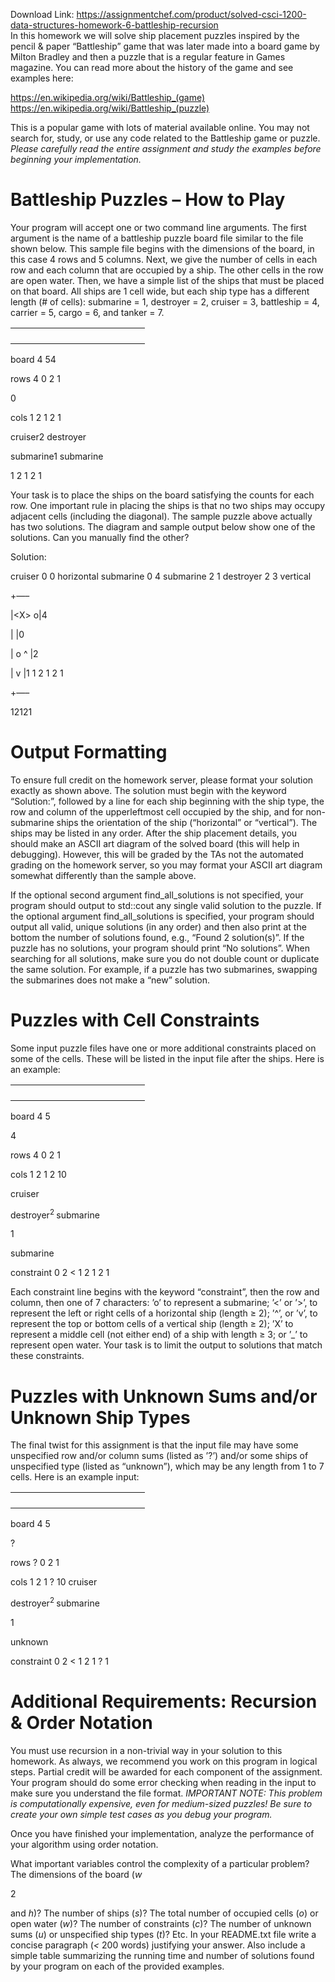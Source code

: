 Download Link: https://assignmentchef.com/product/solved-csci-1200-data-structures-homework-6-battleship-recursion
<br>
In this homework we will solve ship placement puzzles inspired by the pencil &amp; paper “Battleship” game that was later made into a board game by Milton Bradley and then a puzzle that is a regular feature in Games magazine. You can read more about the history of the game and see examples here:

<a href="https://en.wikipedia.org/wiki/Battleship_(game)">https://en.wikipedia.org/wiki/Battleship_(game) </a><a href="https://en.wikipedia.org/wiki/Battleship_(puzzle)">https://en.wikipedia.org/wiki/Battleship_(puzzle)</a>

This is a popular game with lots of material available online. You may not search for, study, or use any code related to the Battleship game or puzzle. <em>Please carefully read the entire assignment and study the examples before beginning your implementation.</em>

<h1>Battleship Puzzles – How to Play</h1>

Your program will accept one or two command line arguments. The first argument is the name of a battleship puzzle board file similar to the file shown below. This sample file begins with the dimensions of the board, in this case 4 rows and 5 columns. Next, we give the number of cells in each row and each column that are occupied by a ship. The other cells in the row are open water. Then, we have a simple list of the ships that must be placed on that board. All ships are 1 cell wide, but each ship type has a different length (# of cells): submarine = 1, destroyer = 2, cruiser = 3, battleship = 4, carrier = 5, cargo = 6, and tanker = 7.

<table width="133">

 <tbody>

  <tr>

   <td width="27"> </td>

   <td width="27"> </td>

   <td width="27"> </td>

   <td width="27"> </td>

   <td width="27"> </td>

  </tr>

  <tr>

   <td width="27"> </td>

   <td width="27"> </td>

   <td width="27"> </td>

   <td width="27"> </td>

   <td width="27"> </td>

  </tr>

  <tr>

   <td width="27"> </td>

   <td width="27"> </td>

   <td width="27"> </td>

   <td width="27"> </td>

   <td width="27"> </td>

  </tr>

  <tr>

   <td width="27"> </td>

   <td width="27"> </td>

   <td width="27"> </td>

   <td width="27"> </td>

   <td width="27"> </td>

  </tr>

 </tbody>

</table>

board 4 54

rows 4 0 2 1

0

cols 1 2 1 2 1

cruiser2 destroyer

submarine1 submarine

1 2 1 2 1

Your task is to place the ships on the board satisfying the counts for each row. One important rule in placing the ships is that no two ships may occupy adjacent cells (including the diagonal). The sample puzzle above actually has two solutions. The diagram and sample output below show one of the solutions. Can you manually find the other?

Solution:

cruiser 0 0 horizontal submarine 0 4 submarine 2 1 destroyer 2 3 vertical

+—–


|&lt;X&gt; o|4

|            |0

| o ^ |2

|        v |1                                                                              1 2 1 2 1

+—–


12121

<h1>Output Formatting</h1>

To ensure full credit on the homework server, please format your solution exactly as shown above. The solution must begin with the keyword “Solution:”, followed by a line for each ship beginning with the ship type, the row and column of the upperleftmost cell occupied by the ship, and for non-submarine ships the orientation of the ship (“horizontal” or “vertical”). The ships may be listed in any order. After the ship placement details, you should make an ASCII art diagram of the solved board (this will help in debugging). However, this will be graded by the TAs not the automated grading on the homework server, so you may format your ASCII art diagram somewhat differently than the sample above.

If the optional second argument find_all_solutions is not specified, your program should output to std::cout any single valid solution to the puzzle. If the optional argument find_all_solutions is specified, your program should output all valid, unique solutions (in any order) and then also print at the bottom the number of solutions found, e.g., “Found 2 solution(s)”. If the puzzle has no solutions, your program should print “No solutions”. When searching for all solutions, make sure you do not double count or duplicate the same solution. For example, if a puzzle has two submarines, swapping the submarines does not make a “new” solution.

<h1>Puzzles with Cell Constraints</h1>

Some input puzzle files have one or more additional constraints placed on some of the cells. These will be listed in the input file after the ships. Here is an example:

<table width="133">

 <tbody>

  <tr>

   <td width="27"> </td>

   <td width="27"> </td>

   <td width="27"> </td>

   <td width="27"> </td>

   <td width="27"> </td>

  </tr>

  <tr>

   <td width="27"> </td>

   <td width="27"> </td>

   <td width="27"> </td>

   <td width="27"> </td>

   <td width="27"> </td>

  </tr>

  <tr>

   <td width="27"> </td>

   <td width="27"> </td>

   <td width="27"> </td>

   <td width="27"> </td>

   <td width="27"> </td>

  </tr>

  <tr>

   <td width="27"> </td>

   <td width="27"> </td>

   <td width="27"> </td>

   <td width="27"> </td>

   <td width="27"> </td>

  </tr>

 </tbody>

</table>

board 4 5

4

rows 4 0 2 1

cols 1 2 1 2 10

cruiser

destroyer<sup>2 </sup>submarine

1

submarine

constraint 0 2 &lt;                                           1 2 1 2 1

Each constraint line begins with the keyword “constraint”, then the row and column, then one of 7 characters: ’o’ to represent a submarine; ’&lt;’ or ’&gt;’, to represent the left or right cells of a horizontal ship (length ≥ 2); ’^’, or ’v’, to represent the top or bottom cells of a vertical ship (length ≥ 2); ’X’ to represent a middle cell (not either end) of a ship with length ≥ 3; or ’_’ to represent open water. Your task is to limit the output to solutions that match these constraints.

<h1>Puzzles with Unknown Sums and/or Unknown Ship Types</h1>

The final twist for this assignment is that the input file may have some unspecified row and/or column sums (listed as ’?’) and/or some ships of unspecified type (listed as “unknown”), which may be any length from 1 to 7 cells. Here is an example input:

<table width="133">

 <tbody>

  <tr>

   <td width="27"> </td>

   <td width="27"> </td>

   <td width="27"> </td>

   <td width="27"> </td>

   <td width="27"> </td>

  </tr>

  <tr>

   <td width="27"> </td>

   <td width="27"> </td>

   <td width="27"> </td>

   <td width="27"> </td>

   <td width="27"> </td>

  </tr>

  <tr>

   <td width="27"> </td>

   <td width="27"> </td>

   <td width="27"> </td>

   <td width="27"> </td>

   <td width="27"> </td>

  </tr>

  <tr>

   <td width="27"> </td>

   <td width="27"> </td>

   <td width="27"> </td>

   <td width="27"> </td>

   <td width="27"> </td>

  </tr>

 </tbody>

</table>

board 4 5

?

rows ? 0 2 1

cols 1 2 1 ? 10 cruiser

destroyer<sup>2 </sup>submarine

1

unknown

constraint 0 2 &lt;                                           1 2 1 ? 1

<h1>Additional Requirements: Recursion &amp; Order Notation</h1>

You must use recursion in a non-trivial way in your solution to this homework. As always, we recommend you work on this program in logical steps. Partial credit will be awarded for each component of the assignment. Your program should do some error checking when reading in the input to make sure you understand the file format. <em>IMPORTANT NOTE: This problem is computationally expensive, even for medium-sized puzzles! Be sure to create your own simple test cases as you debug your program.</em>

Once you have finished your implementation, analyze the performance of your algorithm using order notation.

What important variables control the complexity of a particular problem? The dimensions of the board (<em>w</em>

2

and <em>h</em>)? The number of ships (<em>s</em>)? The total number of occupied cells (<em>o</em>) or open water (<em>w</em>)? The number of constraints (<em>c</em>)? The number of unknown sums (<em>u</em>) or unspecified ship types (<em>t</em>)? Etc. In your README.txt file write a concise paragraph (<em>&lt; </em>200 words) justifying your answer. Also include a simple table summarizing the running time and number of solutions found by your program on each of the provided examples.


